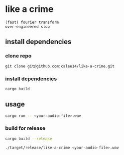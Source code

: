 # like a crime

```pseudocode
(fast) fourier transform
over-engineered slop
```

## install dependencies

### clone repo

```
git clone git@github.com:calee14/like-a-crime.git
```

### install dependencies

```bash
cargo build
```

## usage

```bash
cargo run -- <your-audio-file>.wav

```

### build for release

```bash
cargo build --release

./target/release/like-a-crime <your-audio-file>.wav
```
